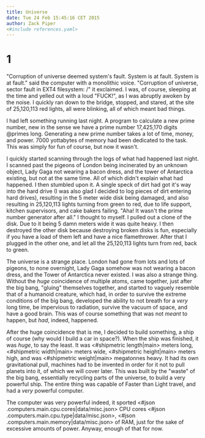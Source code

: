 ```yaml
---
title: Universe
date: Tue 24 Feb 15:45:16 CET 2015
author: Zack Piper
<#include references.yaml>
---
```

# 1

"Corruption of universe deemed system's fault. System is at fault. System is at fault." said the computer with a monolithic voice. "Corruption of universe, sector fault in EXT4 filesystem: /" it exclaimed. I was, of course, sleeping at the time and yelled out with a loud "FUCK!", as I was abruptly awoken by the noise. I quickly ran down to the bridge, stopped, and stared, at the site of 25,120,113 red lights, all were blinking, all of which meant bad things.

I had left something running last night. A program to calculate a new prime number, new in the sense we have a prime number 17,425,170 digits @primes long. Generating a new prime number takes a lot of time, money, and power. 7000 yottabytes of memory had been dedicated to the task. This was simply for fun of course, but now it wasn't.

I quickly started scanning through the logs of what had happened last night. I scanned past the pigeons of London being incinerated by an unknown object, Lady Gaga not wearing a bacon dress, and the tower of Antarctica existing, but not at the same time. All of which didn't explain what had happened. I then stumbled upon it. A single speck of dirt had got it's way into the hard drive (I was also glad I decided to log pieces of dirt entering hard drives), resulting in the 5 meter wide disk being damaged, and also resulting in 25,120,113 lights turning from green to red, due to life support, kitchen supervisors, and cake bakers failing. "Aha! It wasn't the prime number generator after all." I thought to myself. I pulled out a clone of the disk. Due to it being 5 damn meters wide it was quite heavy. I then destroyed the other disk because destroying broken disks is fun, especially if you have a load of them left and have a nice flamethrower. After that I plugged in the other one, and let all the 25,120,113 lights turn from red, back to green.

The universe is a strange place. London had gone from lots and lots of pigeons, to none overnight, Lady Gaga somehow was not wearing a bacon dress, and the Tower of Antarctica never existed. I was also a strange thing. Without the *huge* coincidence of multiple atoms, came together, just after the big bang, "gluing" themselves together, and started to vaguely resemble that of a humanoid creature, which had, in order to survive the extreme conditions of the big bang, developed the ability to not breath for a *very* long time, be impervious to radiation, survive the vacuum of space, and have a good brain. This was of course something that was not *meant* to happen, but *had*, indeed, happened.

After the huge coincidence that is me, I decided to build something, a ship of course (why would I build a car in space?). When the ship was finished, it was *huge*, to say the least. It was <#shipmetric length|main> meters long, <#shipmetric width|main> meters wide, <#shipmetric height|main> meters high, and was <#shipmetric weight|main> megatonnes heavy. It had its own gravitational pull, machines had to be invented in order for it not to pull planets into it, of which we will cover later. This was built by the "waste" of the big bang, essentially recycling parts of the universe, to build a very powerful ship. The entire thing was capable of Faster than Light travel, and had a *very* powerful computer.

The computer was very powerful indeed, it sported <#json .computers.main.cpu.cores|data/misc.json> CPU cores <#json .computers.main.cpu.type|data/misc.json>, <#json .computers.main.memory|data/misc.json> of RAM, just for the sake of excessive amounts of power. Anyway, enough of that for now.

